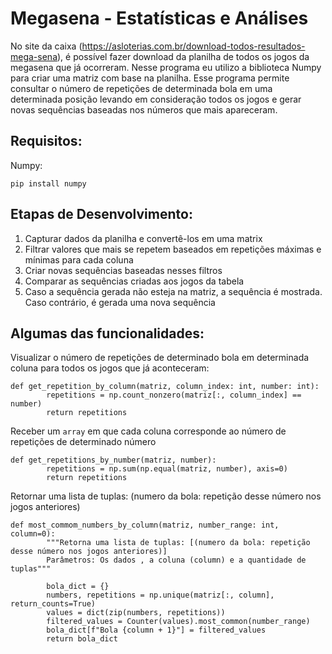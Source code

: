 # Megasena - Estatísticas e Análises

No site da caixa (https://asloterias.com.br/download-todos-resultados-mega-sena), é possível fazer download da planilha de todos os jogos da megasena que já ocorreram. 
Nesse programa eu utilizo a biblioteca Numpy para criar uma matriz com base na planilha. Esse programa permite consultar o número de repetições de determinada bola em uma determinada posição levando em consideração todos os jogos e gerar novas sequências baseadas nos números que mais apareceram.

Requisitos:
----------

Numpy:
```
pip install numpy
```

Etapas de Desenvolvimento:
---------------------------
1. Capturar dados da planilha e convertê-los em uma matrix
2. Filtrar valores que mais se repetem baseados em repetições máximas e mínimas para cada coluna
3. Criar novas sequências baseadas nesses filtros
4. Comparar as sequências criadas aos jogos da tabela
5. Caso a sequência gerada não esteja na matriz, a sequência é mostrada. Caso contrário, é gerada uma nova sequência

Algumas das funcionalidades:
-----------------

Visualizar o número de repetições de determinado bola em determinada coluna para todos os jogos que já aconteceram:
```
def get_repetition_by_column(matriz, column_index: int, number: int):
        repetitions = np.count_nonzero(matriz[:, column_index] == number)
        return repetitions
```

Receber um ```array``` em que cada coluna corresponde ao número de repetições de determinado número
```
def get_repetitions_by_number(matriz, number):
        repetitions = np.sum(np.equal(matriz, number), axis=0)
        return repetitions
```

Retornar uma lista de tuplas: (numero da bola: repetição desse número nos jogos anteriores)
```
def most_commom_numbers_by_column(matriz, number_range: int, column=0):
        """Retorna uma lista de tuplas: [(numero da bola: repetição desse número nos jogos anteriores)]
        Parâmetros: Os dados , a coluna (column) e a quantidade de tuplas"""

        bola_dict = {}
        numbers, repetitions = np.unique(matriz[:, column], return_counts=True)
        values = dict(zip(numbers, repetitions))
        filtered_values = Counter(values).most_common(number_range)
        bola_dict[f"Bola {column + 1}"] = filtered_values
        return bola_dict
```
